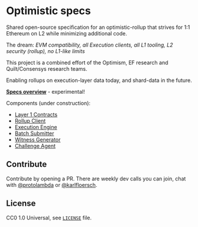 # Optimistic specs

Shared open-source specification for an optimistic-rollup that strives for 1:1 Ethereum on L2 while minimizing additional code.

The dream: *EVM compatibility, all Execution clients, all L1 tooling, L2 security (rollup), no L1-like limits*

This project is a combined effort of the Optimism, EF research and Quilt/Consensys research teams.

Enabling rollups on execution-layer data today, and shard-data in the future.

[**Specs overview**](./overview.md) - experimental!

Components (under construction):
- [Layer 1 Contracts](./components/layer1.md)
- [Rollup Client](./components/rollup_client.md)
- [Execution Engine](./components/exec_engine.md)
- [Batch Submitter](./components/batch_submitter.md)
- [Witness Generator](./components/witness_gen.md)
- [Challenge Agent](./components/challenge_agent.md)

## Contribute

Contribute by opening a PR. There are weekly dev calls you can join, 
chat with [@protolambda](https://github.com/protolambda/) or [@karlfloersch](https://twitter.com/karl_dot_tech/).


## License

CC0 1.0 Universal, see [`LICENSE`](./LICENSE) file.
